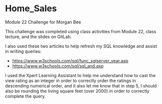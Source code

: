# Home_Sales
Module 22 Challenge for Morgan Bee

This challenge was completed using class activities from Module 22, class lecture, and the slides on GitLab. 

I also used these two articles to help refresh my SQL knowledge and assist in writing queries: 
- https://www.w3schools.com/sql/func_sqlserver_year.asp
- https://www.w3schools.com/sql/sql_and.asp

I used the Xpert Learning Assistant to help me understand how to cast the view rating as an integer in order to correctly order the ratings in descending numerical order, and it also let me know that in step 5, I should also be rounding the living square feet (over 2000) in order to correctly complete the query. 